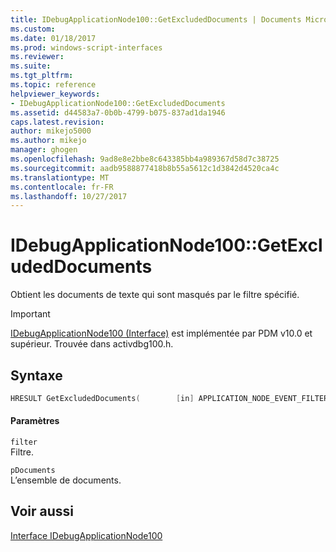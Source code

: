```yaml
---
title: IDebugApplicationNode100::GetExcludedDocuments | Documents Microsoft
ms.custom: 
ms.date: 01/18/2017
ms.prod: windows-script-interfaces
ms.reviewer: 
ms.suite: 
ms.tgt_pltfrm: 
ms.topic: reference
helpviewer_keywords:
- IDebugApplicationNode100::GetExcludedDocuments
ms.assetid: d44583a7-0b0b-4799-b075-837ad1da1946
caps.latest.revision: 
author: mikejo5000
ms.author: mikejo
manager: ghogen
ms.openlocfilehash: 9ad8e8e2bbe8c643385bb4a989367d58d7c38725
ms.sourcegitcommit: aadb9588877418b8b55a5612c1d3842d4520ca4c
ms.translationtype: MT
ms.contentlocale: fr-FR
ms.lasthandoff: 10/27/2017
---
```

# <a name="idebugapplicationnode100getexcludeddocuments"></a>IDebugApplicationNode100::GetExcludedDocuments
Obtient les documents de texte qui sont masqués par le filtre spécifié.  
  
> [!IMPORTANT]
>  [IDebugApplicationNode100 (Interface)](../../winscript/reference/idebugapplicationnode100-interface.md) est implémentée par PDM v10.0 et supérieur. Trouvée dans activdbg100.h.  
  
## <a name="syntax"></a>Syntaxe  
  
```cpp  
HRESULT GetExcludedDocuments(        [in] APPLICATION_NODE_EVENT_FILTER filter,        [out] TEXT_DOCUMENT_ARRAY* pDocuments        );  
```  
  
#### <a name="parameters"></a>Paramètres  
 `filter`  
 Filtre.  
  
 `pDocuments`  
 L’ensemble de documents.  
  
## <a name="see-also"></a>Voir aussi  
 [Interface IDebugApplicationNode100](../../winscript/reference/idebugapplicationnode100-interface.md)